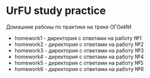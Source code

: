 # UrFU study practice
Домашние рабоиы по практике на треке ОГОиИИ
* homework1 - директория с ответами на работу №1
* homework2 - директория с ответами на работу №2
* homework3 - директория с ответами на работу №3
* homework4 - директория с ответами на работу №4
* homework5 - директория с ответами на работу №5
* homework6 - директория с ответами на работу №6
